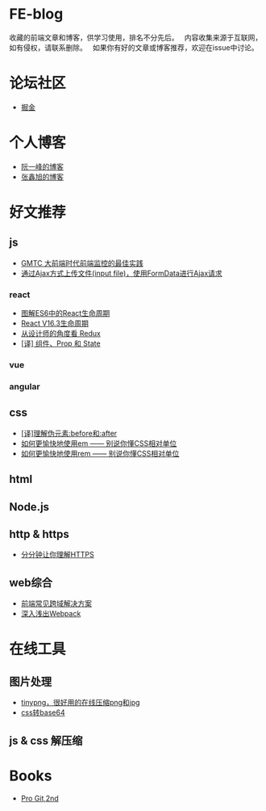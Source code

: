 # FE-blog
收藏的前端文章和博客，供学习使用，排名不分先后。  
内容收集来源于互联网，如有侵权，请联系删除。  
如果你有好的文章或博客推荐，欢迎在issue中讨论。

# 论坛社区
- [掘金](https://juejin.im/)

# 个人博客
- [阮一峰的博客](http://www.ruanyifeng.com/blog/)
- [张鑫旭的博客](https://www.zhangxinxu.com/wordpress/)

# 好文推荐
## js
- [GMTC 大前端时代前端监控的最佳实践](https://juejin.im/post/5b35921af265da598f1563cf)
- [通过Ajax方式上传文件(input file)，使用FormData进行Ajax请求](https://www.cnblogs.com/LoveTX/p/7081515.html)
### react
- [图解ES6中的React生命周期](https://juejin.im/post/5a062fb551882535cd4a4ce3)
- [React V16.3生命周期](https://segmentfault.com/a/1190000014637616)
- [从设计师的角度看 Redux](https://juejin.im/post/5b45aaa35188251b157b9b1b)
- [[译] 组件、Prop 和 State](https://zhuanlan.zhihu.com/p/41398296)

### vue

### angular

## css
- [[译]理解伪元素:before和:after](https://www.jianshu.com/p/cc14b72c870e)
- [如何更愉快地使用em —— 别说你懂CSS相对单位](http://wuyuying.com/blog/archives/css-in-depth-relative-units/)
- [如何更愉快地使用rem —— 别说你懂CSS相对单位](http://wuyuying.com/blog/archives/css-in-depth-stop-thinking-in-px/)

## html

## Node.js

## http & https
- [分分钟让你理解HTTPS](https://juejin.im/post/5ad6ad575188255c272273c4)

## web综合
- [前端常见跨域解决方案](https://segmentfault.com/a/1190000011145364)
- [深入浅出Webpack](https://github.com/gwuhaolin/dive-into-webpack)

# 在线工具
## 图片处理
- [tinypng，很好用的在线压缩png和jpg](https://tinypng.com/)
- [css转base64](http://www.css-js.com/tools/base64.html)

## js & css 解压缩


# Books
- [Pro Git,2nd](https://git-scm.com/book/zh/v2)
